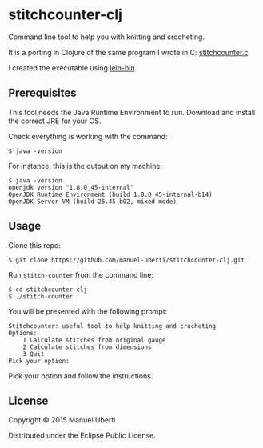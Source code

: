 # stitchcounter-clj

Command line tool to help you with knitting and crocheting.

It is a porting in Clojure of the same program I wrote in C: [stitchcounter.c](https://github.com/manuel-uberti/c-bag/blob/master/stitchcounter.c)

I created the executable using [lein-bin](https://github.com/Raynes/lein-bin).

## Prerequisites
This tool needs the Java Runtime Environment to run. Download and install the correct JRE for your OS.

Check everything is working with the command:
```console
$ java -version
```
For instance, this is the output on my machine:
```console
$ java -version
openjdk version "1.8.0_45-internal"
OpenJDK Runtime Environment (build 1.8.0_45-internal-b14)
OpenJDK Server VM (build 25.45-b02, mixed mode)
```

## Usage
Clone this repo:
```console
$ git clone https://github.com/manuel-uberti/stitchcounter-clj.git
```
Run ```stitch-counter``` from the command line:
```console
$ cd stitchcounter-clj
$ ./stitch-counter
```
You will be presented with the following prompt:
```
Stitchcounter: useful tool to help knitting and crocheting
Options:
    1 Calculate stitches from original gauge
    2 Calculate stitches from dimensions
    3 Quit
Pick your option:
```
Pick your option and follow the instructions.

## License

Copyright © 2015 Manuel Uberti

Distributed under the Eclipse Public License.
